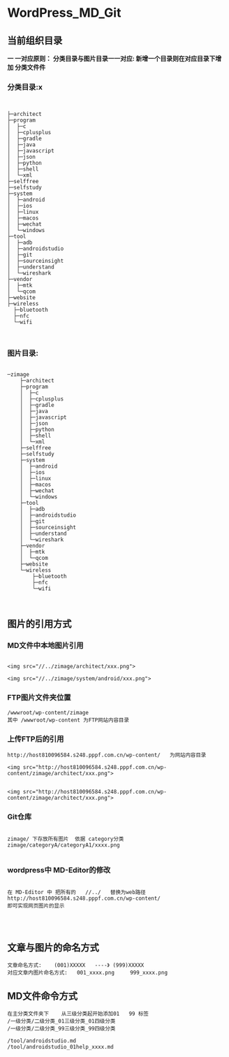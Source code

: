 # WordPress_MD_Git

## 当前组织目录

**一 一对应原则：  分类目录与图片目录一一对应: 新增一个目录则在对应目录下增加 分类文件件**
### 分类目录:x

```


├─architect
├─program
│  ├─c
│  ├─cplusplus
│  ├─gradle
│  ├─java
│  ├─javascript
│  ├─json
│  ├─python
│  ├─shell
│  └─xml
├─selffree
├─selfstudy
├─system
│  ├─android
│  ├─ios
│  ├─linux
│  ├─macos
│  ├─wechat
│  └─windows
├─tool
│  ├─adb
│  ├─androidstudio
│  ├─git
│  ├─sourceinsight
│  ├─understand
│  └─wireshark
├─vendor
│  ├─mtk
│  └─qcom
├─website
├─wireless
  ├─bluetooth
  ├─nfc
  └─wifi



```


### 图片目录:


```

─zimage
    ├─architect
    ├─program
    │  ├─c
    │  ├─cplusplus
    │  ├─gradle
    │  ├─java
    │  ├─javascript
    │  ├─json
    │  ├─python
    │  ├─shell
    │  └─xml
    ├─selffree
    ├─selfstudy
    ├─system
    │  ├─android
    │  ├─ios
    │  ├─linux
    │  ├─macos
    │  ├─wechat
    │  └─windows
    ├─tool
    │  ├─adb
    │  ├─androidstudio
    │  ├─git
    │  ├─sourceinsight
    │  ├─understand
    │  └─wireshark
    ├─vendor
    │  ├─mtk
    │  └─qcom
    ├─website
    └─wireless
        ├─bluetooth
        ├─nfc
        └─wifi



```


## 图片的引用方式


###   MD文件中本地图片引用


```

<img src="//../zimage/architect/xxx.png">

<img src="//../zimage/system/android/xxx.png">
```


###   FTP图片文件夹位置

```   
/wwwroot/wp-content/zimage   
其中 /wwwroot/wp-content 为FTP网站内容目录

```

###   上传FTP后的引用


```
http://host810096584.s248.pppf.com.cn/wp-content/   为网站内容目录

<img src="http://host810096584.s248.pppf.com.cn/wp-content/zimage/architect/xxx.png">


<img src="http://host810096584.s248.pppf.com.cn/wp-content/zimage/architect/xxx.png">

```
###  Git仓库

```

zimage/ 下存放所有图片  依据 category分类
zimage/categoryA/categoryA1/xxxx.png


```

### wordpress中 MD-Editor的修改


```

在 MD-Editor 中 把所有的   //../   替换为web路径 http://host810096584.s248.pppf.com.cn/wp-content/    
即可实现网页图片的显示




```



## 文章与图片的命名方式


```
文章命名方式:    (001)XXXXX   ----》 (999)XXXXX
对应文章内图片命名方式:   001_xxxx.png     999_xxxx.png

```


## MD文件命令方式
```
在主分类文件夹下    从三级分类起开始添加01   99 标签
/一级分类/二级分类_01三级分类_01四级分类
/一级分类/二级分类_99三级分类_99四级分类

/tool/androidstudio.md
/tool/androidstudio_01help_xxxx.md



```